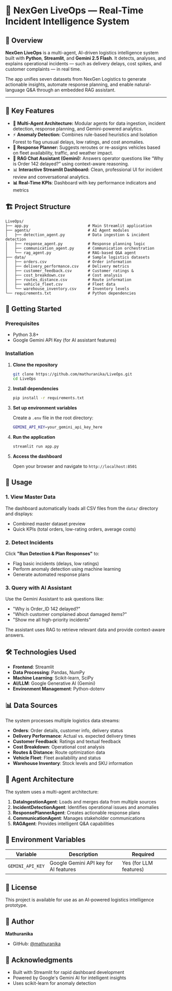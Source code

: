# 🚚 NexGen LiveOps — Real-Time Incident Intelligence System

## 📘 Overview
**NexGen LiveOps** is a multi-agent, AI-driven logistics intelligence system built with **Python**, **Streamlit**, and **Gemini 2.5 Flash**. It detects, analyses, and explains operational incidents — such as delivery delays, cost spikes, and customer complaints — in real time.

The app unifies seven datasets from NexGen Logistics to generate actionable insights, automate response planning, and enable natural-language Q&A through an embedded RAG assistant.

---

## 🧠 Key Features
- 🧩 **Multi-Agent Architecture:** Modular agents for data ingestion, incident detection, response planning, and Gemini-powered analytics.  
- ⚡ **Anomaly Detection:** Combines rule-based heuristics and Isolation Forest to flag unusual delays, low ratings, and cost anomalies.  
- 🚛 **Response Planner:** Suggests reroutes or re-assigns vehicles based on fleet availability, traffic, and weather impact.  
- 💬 **RAG Chat Assistant (Gemini):** Answers operator questions like “Why is Order 142 delayed?” using context-aware reasoning.  
- 📊 **Interactive Streamlit Dashboard:** Clean, professional UI for incident review and conversational analytics.  
- **📊 Real-Time KPIs**: Dashboard with key performance indicators and metrics

## 🏗️ Project Structure

```
LiveOps/
├── app.py                          # Main Streamlit application
├── agents/                         # AI Agent modules
│   ├── detection_agent.py          # Data ingestion & incident detection
│   ├── response_agent.py           # Response planning logic
│   ├── communication_agent.py      # Communication orchestration
│   └── rag_agent.py                # RAG-based Q&A agent
├── data/                           # Sample logistics datasets
│   ├── orders.csv                  # Order information
│   ├── delivery_performance.csv    # Delivery metrics
│   ├── customer_feedback.csv       # Customer ratings & 
│   ├── cost_breakdown.csv          # Cost analysis
│   ├── routes_distance.csv         # Route information
│   ├── vehicle_fleet.csv           # Fleet data
│   └── warehouse_inventory.csv     # Inventory levels
└── requirements.txt                # Python dependencies
```

## 🚀 Getting Started

### Prerequisites

- Python 3.8+
- Google Gemini API Key (for AI assistant features)

### Installation

1. **Clone the repository**
   ```bash
   git clone https://github.com/mathuranika/LiveOps.git
   cd LiveOps
   ```

2. **Install dependencies**
   ```bash
   pip install -r requirements.txt
   ```

3. **Set up environment variables**
   
   Create a `.env` file in the root directory:
   ```bash
   GEMINI_API_KEY=your_gemini_api_key_here
   ```

4. **Run the application**
   ```bash
   streamlit run app.py
   ```

5. **Access the dashboard**
   
   Open your browser and navigate to `http://localhost:8501`

## 📖 Usage

### 1. View Master Data
The dashboard automatically loads all CSV files from the `data/` directory and displays:
- Combined master dataset preview
- Quick KPIs (total orders, low-rating orders, average costs)

### 2. Detect Incidents
Click **"Run Detection & Plan Responses"** to:
- Flag basic incidents (delays, low ratings)
- Perform anomaly detection using machine learning
- Generate automated response plans

### 3. Query with AI Assistant
Use the Gemini Assistant to ask questions like:
- "Why is Order_ID 142 delayed?"
- "Which customer complained about damaged items?"
- "Show me all high-priority incidents"

The assistant uses RAG to retrieve relevant data and provide context-aware answers.

## 🛠️ Technologies Used

- **Frontend**: Streamlit
- **Data Processing**: Pandas, NumPy
- **Machine Learning**: Scikit-learn, SciPy
- **AI/LLM**: Google Generative AI (Gemini)
- **Environment Management**: Python-dotenv

## 📊 Data Sources

The system processes multiple logistics data streams:
- **Orders**: Order details, customer info, delivery status
- **Delivery Performance**: Actual vs. expected delivery times
- **Customer Feedback**: Ratings and textual feedback
- **Cost Breakdown**: Operational cost analysis
- **Routes & Distance**: Route optimization data
- **Vehicle Fleet**: Fleet availability and status
- **Warehouse Inventory**: Stock levels and SKU information

## 🤖 Agent Architecture

The system uses a multi-agent architecture:

1. **DataIngestionAgent**: Loads and merges data from multiple sources
2. **IncidentDetectionAgent**: Identifies operational issues and anomalies
3. **ResponsePlannerAgent**: Creates actionable response plans
4. **CommunicationAgent**: Manages stakeholder communications
5. **RAGAgent**: Provides intelligent Q&A capabilities

## 🔐 Environment Variables

| Variable | Description | Required |
|----------|-------------|----------|
| `GEMINI_API_KEY` | Google Gemini API key for AI features | Yes (for LLM features) |

## 📝 License

This project is available for use as an AI-powered logistics intelligence prototype.

## 👤 Author

**Mathuranika**
- GitHub: [@mathuranika](https://github.com/mathuranika)

## 🙏 Acknowledgments

- Built with Streamlit for rapid dashboard development
- Powered by Google's Gemini AI for intelligent insights
- Uses scikit-learn for anomaly detection

